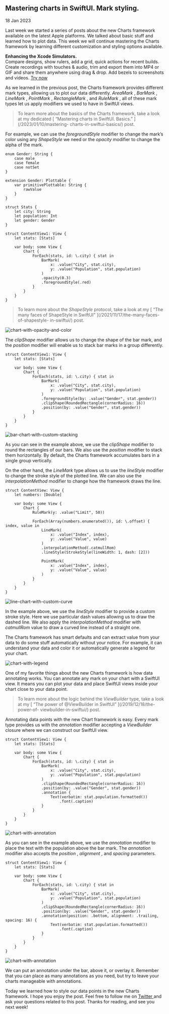 ##  Mastering charts in SwiftUI. Mark styling.

18 Jan 2023

Last week we started a series of posts about the new Charts framework
available on the latest Apple platforms. We talked about basic stuff and
learned how to plot data. This week we will continue mastering the Charts
framework by learning different customization and styling options available.

**Enhancing the Xcode Simulators.**  
Compare designs, show rulers, add a grid, quick actions for recent builds.
Create recordings with touches & audio, trim and export them into MP4 or GIF
and share them anywhere using drag & drop. Add bezels to screenshots and
videos. [ Try now ](https://gumroad.com/a/931293139/ftvbh)

As we learned in the previous post, the Charts framework provides different
mark types, allowing us to plot our data differently. _AreaMark_ , _BarMark_ ,
_LineMark_ , _PointMark_ , _RectangleMark_ , and _RuleMark_ , all of these
mark types let us apply modifiers we used to have in SwiftUI views.

> To learn more about the basics of the Charts framework, take a look at my
> dedicated [ “Mastering charts in SwiftUI. Basics.” ](/2023/01/10/mastering-
> charts-in-swiftui-basics/) post.

For example, we can use the _foregroundStyle_ modifier to change the mark’s
color using any _ShapeStyle_ we need or the _opacity_ modifier to change the
alpha of the mark.

    
    
    enum Gender: String {
        case male
        case female
        case notSet
    }
    
    extension Gender: Plottable {
        var primitivePlottable: String {
            rawValue
        }
    }
    
    struct Stats {
        let city: String
        let population: Int
        let gender: Gender
    }
    
    struct ContentView1: View {
        let stats: [Stats]
        
        var body: some View {
            Chart {
                ForEach(stats, id: \.city) { stat in
                    BarMark(
                        x: .value("City", stat.city),
                        y: .value("Population", stat.population)
                    )
                    .opacity(0.3)
                    .foregroundStyle(.red)
                }
            }
        }
    }
    

> To learn more about the _ShapeStyle_ protocol, take a look at my [ “The many
> faces of ShapeStyle in SwiftUI” ](/2021/11/17/the-many-faces-of-shapestyle-
> in-swiftui/) post.

![chart-with-opacity-and-color](/public/chart10.png)

The _clipShape_ modifier allows us to change the shape of the bar mark, and
the _position_ modifier will enable us to stack bar marks in a group
differently.

    
    
    struct ContentView1: View {
        let stats: [Stats]
        
        var body: some View {
            Chart {
                ForEach(stats, id: \.city) { stat in
                    BarMark(
                        x: .value("City", stat.city),
                        y: .value("Population", stat.population)
                    )
                    .foregroundStyle(by: .value("Gender", stat.gender))
                    .clipShape(RoundedRectangle(cornerRadius: 16))
                    .position(by: .value("Gender", stat.gender))
                }
            }
        }
    }
    

![bar-chart-with-custom-stacking](/public/chart6.png)

As you can see in the example above, we use the _clipShape_ modifier to round
the rectangles of our bars. We also use the _position_ modifier to stack them
horizontally. By default, the Charts framework accumulates bars in a single
group vertically.

On the other hand, the _LineMark_ type allows us to use the _lineStyle_
modifier to change the stroke style of the plotted line. We can also use the
_interpolationMethod_ modifier to change how the framework draws the line.

    
    
    struct ContentView: View {
        let numbers: [Double]
        
        var body: some View {
            Chart {
                RuleMark(y: .value("Limit", 50))
                
                ForEach(Array(numbers.enumerated()), id: \.offset) { index, value in
                    LineMark(
                        x: .value("Index", index),
                        y: .value("Value", value)
                    )
                    .interpolationMethod(.catmullRom)
                    .lineStyle(StrokeStyle(lineWidth: 1, dash: [2]))
                    
                    PointMark(
                        x: .value("Index", index),
                        y: .value("Value", value)
                    )
                }
            }
        }
    }
    

![line-chart-with-custom-curve](/public/chart7.png)

In the example above, we use the _lineStyle_ modifier to provide a custom
stroke style. Here we use particular dash values allowing us to draw the
dashed line. We also apply the _interpolationMethod_ modifier with
_catmullRom_ value to draw a curved line instead of a straight one.

The Charts framework has smart defaults and can extract value from your data
to do some stuff automatically without your notice. For example, it can
understand your data and color it or automatically generate a legend for your
chart.

![chart-with-legend](/public/chart11.png)

One of my favorite things about the new Charts framework is how data
annotating works. You can annotate any mark on your chart with a SwiftUI view.
It means you can plot your data and place SwiftUI views inside your chart
close to your data point.

> To learn more about the logic behind the _ViewBuilder_ type, take a look at
> my [ “The power of @ViewBuilder in SwiftUI” ](/2019/12/18/the-power-of-
> viewbuilder-in-swiftui/) post.

Annotating data points with the new Chart framework is easy. Every mark type
provides us with the _annotation_ modifier accepting a _ViewBuilder_ closure
where we can construct our SwiftUI view.

    
    
    struct ContentView1: View {
        let stats: [Stats]
        
        var body: some View {
            Chart {
                ForEach(stats, id: \.city) { stat in
                    BarMark(
                        x: .value("City", stat.city),
                        y: .value("Population", stat.population)
                    )
                    .clipShape(RoundedRectangle(cornerRadius: 16))
                    .position(by: .value("Gender", stat.gender))
                    .annotation {
                        Text(verbatim: stat.population.formatted())
                            .font(.caption)
                    }
                }
            }
        }
    }
    

![chart-with-annotation](/public/chart8.png)

As you can see in the example above, we use the _annotation_ modifier to place
the text with the population above the bar mark. The _annotation_ modifier
also accepts the _position_ , _alignment_ , and _spacing_ parameters.

    
    
    struct ContentView1: View {
        let stats: [Stats]
        
        var body: some View {
            Chart {
                ForEach(stats, id: \.city) { stat in
                    BarMark(
                        x: .value("City", stat.city),
                        y: .value("Population", stat.population)
                    )
                    .clipShape(RoundedRectangle(cornerRadius: 16))
                    .position(by: .value("Gender", stat.gender))
                    .annotation(position: .bottom, alignment: .trailing, spacing: 16) {
                        Text(verbatim: stat.population.formatted())
                            .font(.caption)
                    }
                }
            }
        }
    }
    

![chart-with-annotation](/public/chart9.png)

We can put an annotation under the bar, above it, or overlay it. Remember that
you can place as many annotations as you need, but try to leave your charts
manageable with annotations.

Today we learned how to style our data points in the new Charts framework. I
hope you enjoy the post. Feel free to follow me on [ Twitter
](https://twitter.com/mecid) and ask your questions related to this post.
Thanks for reading, and see you next week!

